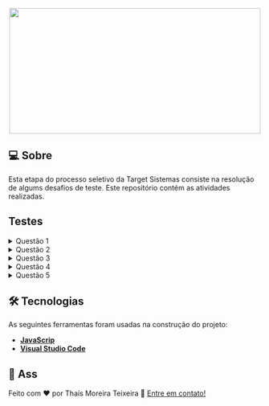  
 <p align="center">
  <img src="https://e3ba6e8732e83984.cdn.gocache.net/uploads/image/file/470779/regular_t-20de-20target.png" width="500px" height="250px"/></p>
  

## 💻 Sobre
Esta etapa do processo seletivo da Target Sistemas consiste na resolução de algums desafios de teste. Este repositório contém as atividades realizadas.


## Testes
<details>
<summary>Questão 1</summary>
<br>
Observe o trecho de código abaixo: int INDICE = 13, SOMA = 0, K = 0;
Enquanto K for menor que INDICE faça:
  K = K + 1; 
  SOMA = SOMA + K;
Ao final do processamento, qual será o valor da variável SOMA?
<br><br>
<a href="https://github.com/ThaMoreira/target-challenge/blob/main/questao1.js">Abrir Questão 1</a>
</details>

<details>
<summary>Questão 2</summary>
<br>
Dado a sequência de Fibonacci, onde se inicia por 0 e 1 e o próximo valor sempre será a soma dos 2 valores anteriores (exemplo: 0, 1, 1, 2, 3, 5, 8, 13, 21, 34...), escreva um programa na linguagem que desejar onde, informado um número, ele calcule a sequência de Fibonacci e retorne uma mensagem avisando se o número informado pertence ou não a sequência.
<br><br>
<a href="https://github.com/ThaMoreira/target-challenge/blob/main/questao2.js">Abrir Questão 2</a>
</details>

<details>
<summary>Questão 3</summary>
<br>
Dado um vetor que guarda o valor de faturamento diário de uma distribuidora, faça um programa, na linguagem que desejar, que calcule e retorne:
• O menor valor de faturamento ocorrido em um dia do mês;
• O maior valor de faturamento ocorrido em um dia do mês;
• Número de dias no mês em que o valor de faturamento diário foi superior à média mensal.

IMPORTANTE:
a) Aqui foi utilizado o arquivo json disponível como fonte dos dados do faturamento mensal;
b) Podem existir dias sem faturamento, como nos finais de semana e feriados. Estes dias devem ser ignorados no cálculo da média;
<br><br>
<a href="https://github.com/ThaMoreira/target-challenge/blob/main/questao3.js">Abrir Questão 3</a>
</details>

<details>
<summary>Questão 4</summary>
<br>
Dado o valor de faturamento mensal de uma distribuidora, detalhado por estado:
• SP – R$67.836,43
• RJ – R$36.678,66
• MG – R$29.229,88
• ES – R$27.165,48
• Outros – R$19.849,53

Escreva um programa na linguagem que desejar onde calcule o percentual de representação que cada estado teve dentro do valor total mensal da distribuidora.  
<br><br>
<a href="https://github.com/ThaMoreira/target-challenge/blob/main/questao4.js">Abrir Questão 4</a>
</details>


<details>
<summary>Questão 5</summary>
<br>
Escreva um programa que inverta os caracteres de um string.

IMPORTANTE:
a) Essa string pode ser informada através de qualquer entrada de sua preferência ou pode ser previamente definida no código;
b) Evite usar funções prontas, como, por exemplo, reverse;
<br><br>
<a href="https://github.com/ThaMoreira/target-challenge/blob/main/questao5.js">Abrir Questão 5</a>
</details>

## 🛠 Tecnologias
As seguintes ferramentas foram usadas na construção do projeto:
* **[JavaScrip](https://www.javascript.com/)**
* **[Visual Studio Code](https://code.visualstudio.com/?WT.mc_id=javascript-9652-gllemos)**


## 📝 Ass

Feito com ❤️ por Thaís Moreira Teixeira 🖖 [Entre em contato!](https://www.linkedin.com/in/tha-moreira/)

